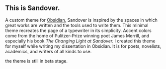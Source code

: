 ## This is Sandover.
A custom theme for <a href="https://www.obsidian.md">Obsidian.</a> Sandover is inspired by the spaces in which great works are written and the tools used to write them. This minimal theme recreates the page of a typewriter in its simplicity. Accent colors come from the home of Pulitzer-Prize winning poet James Merrill, and especially his book *The Changing Light at Sandover.* I created this theme for myself while writing my dissertation in Obsidian. It is for poets, novelists, academics, and writers of all kinds to use.

the theme is still in beta stage.

<!-- images of stonington room and page from merrill archive typewritten --->